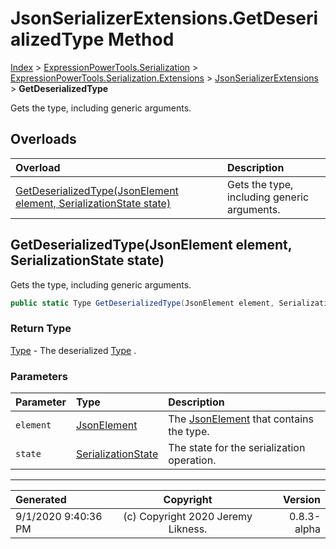 ﻿# JsonSerializerExtensions.GetDeserializedType Method

[Index](../index.md) > [ExpressionPowerTools.Serialization](ExpressionPowerTools.Serialization.a.md) > [ExpressionPowerTools.Serialization.Extensions](ExpressionPowerTools.Serialization.Extensions.n.md) > [JsonSerializerExtensions](ExpressionPowerTools.Serialization.Extensions.JsonSerializerExtensions.cs.md) > **GetDeserializedType**

Gets the type, including generic arguments.

## Overloads

| Overload | Description |
| :-- | :-- |
| [GetDeserializedType(JsonElement element, SerializationState state)](#getdeserializedtypejsonelement-element-serializationstate-state) | Gets the type, including generic arguments. |
## GetDeserializedType(JsonElement element, SerializationState state)

Gets the type, including generic arguments.

```csharp
public static Type GetDeserializedType(JsonElement element, SerializationState state)
```

### Return Type

 [Type](https://docs.microsoft.com/dotnet/api/system.type)  - The deserialized [Type](https://docs.microsoft.com/dotnet/api/system.type) .

### Parameters

| Parameter | Type | Description |
| :-- | :-- | :-- |
| `element` | [JsonElement](https://docs.microsoft.com/dotnet/api/system.text.json.jsonelement) | The [JsonElement](https://docs.microsoft.com/dotnet/api/system.text.json.jsonelement) that contains the type. |
| `state` | [SerializationState](ExpressionPowerTools.Serialization.Serializers.SerializationState.cs.md) | The state for the serialization operation. |



---

| Generated | Copyright | Version |
| :-- | :-: | --: |
| 9/1/2020 9:40:36 PM | (c) Copyright 2020 Jeremy Likness. | 0.8.3-alpha |
